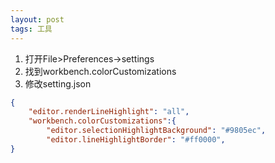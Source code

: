 ```yaml
---
layout: post
tags: 工具
---
```




1.  打开File>Preferences->settings
2.  找到workbench.colorCustomizations
3.  修改setting.json

```json
{
    "editor.renderLineHighlight": "all",
    "workbench.colorCustomizations":{
        "editor.selectionHighlightBackground": "#9805ec",
        "editor.lineHighlightBorder": "#ff0000",
}
```

